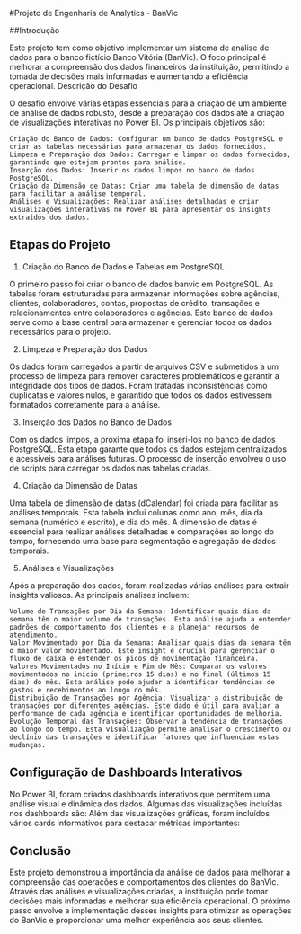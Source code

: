 #Projeto de Engenharia de Analytics - BanVic

##Introdução

Este projeto tem como objetivo implementar um sistema de análise de dados para o banco fictício Banco Vitória (BanVic). O foco principal é melhorar a compreensão dos dados financeiros da instituição, permitindo a tomada de decisões mais informadas e aumentando a eficiência operacional.
Descrição do Desafio

O desafio envolve várias etapas essenciais para a criação de um ambiente de análise de dados robusto, desde a preparação dos dados até a criação de visualizações interativas no Power BI. Os principais objetivos são:

    Criação do Banco de Dados: Configurar um banco de dados PostgreSQL e criar as tabelas necessárias para armazenar os dados fornecidos.
    Limpeza e Preparação dos Dados: Carregar e limpar os dados fornecidos, garantindo que estejam prontos para análise.
    Inserção dos Dados: Inserir os dados limpos no banco de dados PostgreSQL.
    Criação da Dimensão de Datas: Criar uma tabela de dimensão de datas para facilitar a análise temporal.
    Análises e Visualizações: Realizar análises detalhadas e criar visualizações interativas no Power BI para apresentar os insights extraídos dos dados.

## Etapas do Projeto
1. Criação do Banco de Dados e Tabelas em PostgreSQL

O primeiro passo foi criar o banco de dados banvic em PostgreSQL. As tabelas foram estruturadas para armazenar informações sobre agências, clientes, colaboradores, contas, propostas de crédito, transações e relacionamentos entre colaboradores e agências. Este banco de dados serve como a base central para armazenar e gerenciar todos os dados necessários para o projeto.

2. Limpeza e Preparação dos Dados

Os dados foram carregados a partir de arquivos CSV e submetidos a um processo de limpeza para remover caracteres problemáticos e garantir a integridade dos tipos de dados. Foram tratadas inconsistências como duplicatas e valores nulos, e garantido que todos os dados estivessem formatados corretamente para a análise.

3. Inserção dos Dados no Banco de Dados

Com os dados limpos, a próxima etapa foi inseri-los no banco de dados PostgreSQL. Esta etapa garante que todos os dados estejam centralizados e acessíveis para análises futuras. O processo de inserção envolveu o uso de scripts para carregar os dados nas tabelas criadas.

4. Criação da Dimensão de Datas

Uma tabela de dimensão de datas (dCalendar) foi criada para facilitar as análises temporais. Esta tabela inclui colunas como ano, mês, dia da semana (numérico e escrito), e dia do mês. A dimensão de datas é essencial para realizar análises detalhadas e comparações ao longo do tempo, fornecendo uma base para segmentação e agregação de dados temporais.

5. Análises e Visualizações

Após a preparação dos dados, foram realizadas várias análises para extrair insights valiosos. As principais análises incluem:

    Volume de Transações por Dia da Semana: Identificar quais dias da semana têm o maior volume de transações. Esta análise ajuda a entender padrões de comportamento dos clientes e a planejar recursos de atendimento.
    Valor Movimentado por Dia da Semana: Analisar quais dias da semana têm o maior valor movimentado. Este insight é crucial para gerenciar o fluxo de caixa e entender os picos de movimentação financeira.
    Valores Movimentados no Início e Fim do Mês: Comparar os valores movimentados no início (primeiros 15 dias) e no final (últimos 15 dias) do mês. Esta análise pode ajudar a identificar tendências de gastos e recebimentos ao longo do mês.
    Distribuição de Transações por Agência: Visualizar a distribuição de transações por diferentes agências. Este dado é útil para avaliar a performance de cada agência e identificar oportunidades de melhoria.
    Evolução Temporal das Transações: Observar a tendência de transações ao longo do tempo. Esta visualização permite analisar o crescimento ou declínio das transações e identificar fatores que influenciam estas mudanças.

## Configuração de Dashboards Interativos

No Power BI, foram criados dashboards interativos que permitem uma análise visual e dinâmica dos dados. Algumas das visualizações incluídas nos dashboards são:
Além das visualizações gráficas, foram incluídos vários cards informativos para destacar métricas importantes:

## Conclusão

Este projeto demonstrou a importância da análise de dados para melhorar a compreensão das operações e comportamentos dos clientes do BanVic. Através das análises e visualizações criadas, a instituição pode tomar decisões mais informadas e melhorar sua eficiência operacional. O próximo passo envolve a implementação desses insights para otimizar as operações do BanVic e proporcionar uma melhor experiência aos seus clientes.
